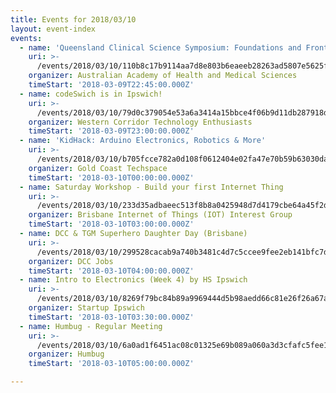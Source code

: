 ```yaml
---
title: Events for 2018/03/10
layout: event-index
events:
  - name: 'Queensland Clinical Science Symposium: Foundations and Frontiers'
    uri: >-
      /events/2018/03/10/110b8c17b9114aa7d8e803b6eaeeb28263ad5807e5625f4432d2109cda5e949b
    organizer: Australian Academy of Health and Medical Sciences
    timeStart: '2018-03-09T22:45:00.000Z'
  - name: codeSwich is in Ipswich!
    uri: >-
      /events/2018/03/10/79d0c379054e53a6a3414a15bbce4f06b9d11db287918dc0369a9ca65395ee4a
    organizer: Western Corridor Technology Enthusiasts
    timeStart: '2018-03-09T23:00:00.000Z'
  - name: 'KidHack: Arduino Electronics, Robotics & More'
    uri: >-
      /events/2018/03/10/b705fcce782a0d108f0612404e02fa47e70b59b63030da2744584aee23a61667
    organizer: Gold Coast Techspace
    timeStart: '2018-03-10T00:00:00.000Z'
  - name: Saturday Workshop - Build your first Internet Thing
    uri: >-
      /events/2018/03/10/233d35adbaeec513f8b8a0425948d7d4179cbe64a45f2dbf0d8c6c9b7cbdcfe5
    organizer: Brisbane Internet of Things (IOT) Interest Group
    timeStart: '2018-03-10T03:00:00.000Z'
  - name: DCC & TGM Superhero Daughter Day (Brisbane)
    uri: >-
      /events/2018/03/10/299528cacab9a740b3481c4d7c5ccee9fee2eb141bfc7d0d3818d947c6ca9add
    organizer: DCC Jobs
    timeStart: '2018-03-10T04:00:00.000Z'
  - name: Intro to Electronics (Week 4) by HS Ipswich
    uri: >-
      /events/2018/03/10/8269f79bc84b89a9969444d5b98aedd66c81e26f26a67aafcbc41e4b27d36dd5
    organizer: Startup Ipswich
    timeStart: '2018-03-10T03:30:00.000Z'
  - name: Humbug - Regular Meeting
    uri: >-
      /events/2018/03/10/6a0ad1f6451ac08c01325e69b089a060a3d3cfafc5fee14f0e88b53832775d9d
    organizer: Humbug
    timeStart: '2018-03-10T05:00:00.000Z'

---
```

